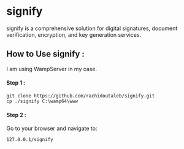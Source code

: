 # signify
 signify is a comprehensive solution for digital signatures, document verification, encryption, and key generation services.

 ## How to Use signify :
I am using WampServer in my case.

#### Step  1 :
```
git clone https://github.com/rachidoutaleb/signify.git
cp ./signify C:\wamp64\www
```
#### Step  2 :

Go to your browser and navigate to:
```
127.0.0.1/signify
```
